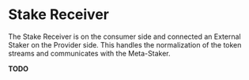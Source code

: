 # Stake Receiver

The Stake Receiver is on the consumer side and connected an External Staker on the Provider side.
This handles the normalization of the token streams and communicates with the Meta-Staker.

**TODO**
